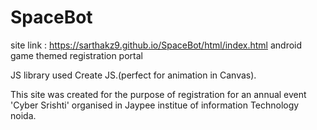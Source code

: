 # SpaceBot
site link : https://sarthakz9.github.io/SpaceBot/html/index.html
android game themed registration portal

JS library used Create JS.(perfect for animation in Canvas).

This site was created for the purpose of registration for an annual event 'Cyber Srishti' organised in Jaypee institue of information 
Technology noida.
